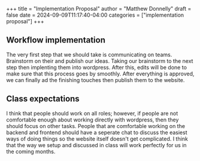 +++
title = "Implementation Proposal"
author = "Matthew Donnelly"
draft = false 
date = 2024-09-09T11:17:40-04:00
categories = ["implementation proposal"]
+++
## Workflow implementation

The very first step that we should take is communicating on teams. Brainstorm on their and publish our ideas. Taking our brainstorm to the next step then implenting them into wordpress. After this, edits will be done to make sure that this process goes by smoothly. After everything is approved, we can finally ad the finishing touches then publish them to the website. 

## Class expectations 

I think that people should work on all roles; however, if people are not comfortable enough about working directly with wordpress, then they should focus on other tasks. People that are comfortable working on the backend and frontend should have a seperate chat to discuss the easiest ways of doing things so the website itself doesn't get complicated. I think that the way we setup and discussed in class will work perfectly for us in the coming months. 
